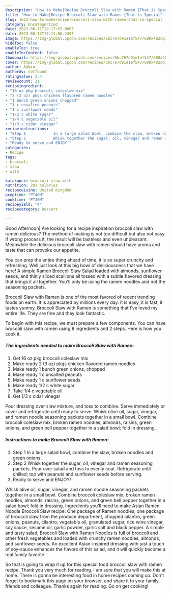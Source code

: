 ```yaml
---
description: "How to Make|Recipe Broccoli Slaw with Ramen {That is Special"
title: "How to Make|Recipe Broccoli Slaw with Ramen {That is Special"
slug: 1622-how-to-makerecipe-broccoli-slaw-with-ramen-that-is-special
category: Uncategorized
date: 2023-06-11T12:17:57.060Z
date: 2023-08-13T17:11:06.249Z
image: https://img-global.cpcdn.com/recipes/6bc767d91e1ef547/680x482cq70/broccoli-slaw-with-ramen-recipe-main-photo.jpg
hideToc: false
enableToc: true
enableTocContent: false
thumbnail: https://img-global.cpcdn.com/recipes/6bc767d91e1ef547/680x482cq70/broccoli-slaw-with-ramen-recipe-main-photo.jpg
cover: https://img-global.cpcdn.com/recipes/6bc767d91e1ef547/680x482cq70/broccoli-slaw-with-ramen-recipe-main-photo.jpg
author: Admin
authorAv: notfound
ratingvalue: 3.4
reviewcount: 21
recipeingredient:
- "16 oz pkg broccoli coleslaw mix"
- "2 (3 oz) pkgs chicken flavored ramen noodles"
- "1 bunch green onions chopped"
- "1 c unsalted peanuts"
- "1 c sunflower seeds"
- "1/2 c white sugar"
- "1/4 c vegetable oil"
- "1/3 c cidar vinegar"
recipeinstructions:
- "Step 1            In a large salad bowl, combine the slaw, broken noodles and green onions."
- "Step 2            Whisk together the sugar, oil, vinegar and ramen seasoning packets. Pour over salad and toss to evenly coat. Refrigerate until chilled; top with peanuts and sunflower seeds before serving."
- "Ready to serve and ENJOY!"
categories:
- Recipe
tags:
- broccoli
- slaw
- with

katakunci: broccoli slaw with 
nutrition: 201 calories
recipecuisine: United Kingdom
preptime: "PT40M"
cooktime: "PT30M"
recipeyield: "4"
recipecategory: Dessert

---
```



Good Afternoon| Are looking for a recipe inspiration broccoli slaw with ramen delicious? The method of making is not too difficult but also not easy. If wrong process it, the result will be tasteless and even unpleasant. Meanwhile the delicious broccoli slaw with ramen should have aroma and taste that can provoke our appetite.





You can prep the entire thing ahead of time, it is so super crunchy and refreshing. Well just look at this big bowl of deliciousness that we have here! A simple Ramen Broccoli Slaw Salad loaded with almonds, sunflower seeds, and thinly sliced scallions all tossed with a subtle flavored dressing that brings it all together. You&#39;ll only be using the ramen noodles and not the seasoning packets.

Broccoli Slaw with Ramen is one of the most favored of recent trending foods on earth. It is appreciated by millions every day. It is easy, it is fast, it tastes yummy. Broccoli Slaw with Ramen is something that I've loved my entire life. They are fine and they look fantastic.


To begin with this recipe, we must prepare a few components. You can have broccoli slaw with ramen using 8 ingredients and 2 steps. Here is how you cook it.

<!--inarticleads1-->

##### The ingredients needed to make Broccoli Slaw with Ramen:

1. Get 16 oz pkg broccoli coleslaw mix
1. Make ready 2 (3 oz) pkgs chicken flavored ramen noodles
1. Make ready 1 bunch green onions, chopped
1. Make ready 1 c unsalted peanuts
1. Make ready 1 c sunflower seeds
1. Make ready 1/2 c white sugar
1. Take 1/4 c vegetable oil
1. Get 1/3 c cidar vinegar


Pour dressing over slaw mixture, and toss to combine. Serve immediately or cover and refrigerate until ready to serve. Whisk olive oil, sugar, vinegar, and ramen noodle seasoning packets together in a small bowl. Combine broccoli coleslaw mix, broken ramen noodles, almonds, raisins, green onions, and green bell pepper together in a salad bowl; fold in dressing. 

<!--inarticleads2-->

##### Instructions to make Broccoli Slaw with Ramen:

1. Step 1            In a large salad bowl, combine the slaw, broken noodles and green onions.
1. Step 2            Whisk together the sugar, oil, vinegar and ramen seasoning packets. Pour over salad and toss to evenly coat. Refrigerate until chilled; top with peanuts and sunflower seeds before serving.
1. Ready to serve and ENJOY!

Whisk olive oil, sugar, vinegar, and ramen noodle seasoning packets together in a small bowl. Combine broccoli coleslaw mix, broken ramen noodles, almonds, raisins, green onions, and green bell pepper together in a salad bowl; fold in dressing. Ingredients you&#39;ll need to make Asian Ramen Noodle Broccoli Slaw recipe: One package of Ramen noodles, one package of broccoli slaw from the produce department, chopped cilantro, green onions, peanuts, cilantro, vegetable oil, granulated sugar, rice wine vinegar, soy sauce, sesame oil, garlic powder, garlic salt and black pepper. A simple and tasty salad, Broccoli Slaw with Ramen Noodles is full of broccoli and other fresh vegetables and loaded with crunchy ramen noodles, almonds, and sunflower seeds. An excellent Asian-inspired dressing with just a touch of soy-sauce enhances the flavors of this salad, and it will quickly become a real family favorite. 

So that is going to wrap it up for this special food broccoli slaw with ramen recipe. Thank you very much for reading. I am sure that you will make this at home. There is gonna be interesting food in home recipes coming up. Don't forget to bookmark this page on your browser, and share it to your family, friends and colleague. Thanks again for reading. Go on get cooking!
